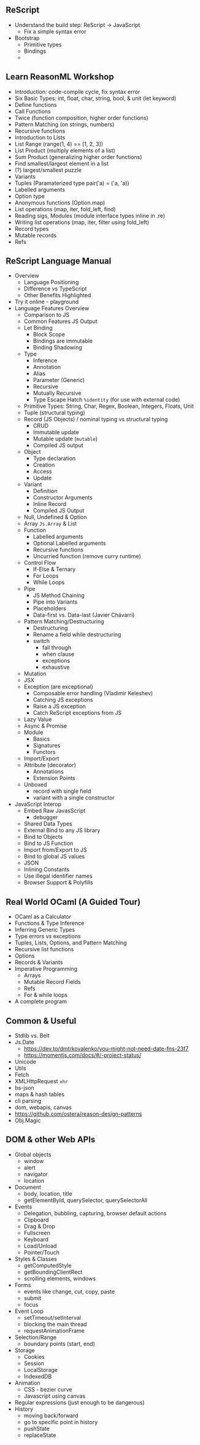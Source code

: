 ## ReScript

- Understand the build step: ReScript -> JavaScript
  - Fix a simple syntax error
- Bootstrap
  - Primitive types
  - Bindings
  - 

## Learn ReasonML Workshop

- Introduction: code-compile cycle, fix syntax error
- Six Basic Types: int, float, char, string, bool, & unit (let keyword)
- Define functions
- Call Functions
- Twice (function composition, higher order functions)
- Pattern Matching (on strings, numbers)
- Recursive functions
- Introduction to Lists
- List Range (range(1, 4) == [1, 2, 3])
- List Product (multiply elements of a list)
- Sum Product (generalizing higher order functions)
- Find smallest/largest element in a list
- (?) largest/smallest puzzle
- Variants
- Tuples (Paramaterized type pair('a) = ('a, 'a))
- Labelled arguments
- Option type
- Anonymous functions (Option.map)
- List operations (map, iter, fold_left, find)
- Reading sigs, Modules (module interface types inline in .re)
- Writing list operations (map, iter, filter using fold_left)
- Record types
- Mutable records
- Refs

## ReScript Language Manual

- Overview
  - Language Positioning
  - Difference vs TypeScript
  - Other Benefits Highlighted
- Try it online - playground
- Language Features Overview
  - Comparison to JS
  - Common Features JS Output
  - Let Binding
    - Block Scope
    - Bindings are immutable
    - Binding Shadowing
  - Type
    - Inference
    - Annotation
    - Alias
    - Parameter (Generic)
    - Recursive
    - Mutually Recursive
    - Type Escape Hatch `%identity` (for use with external code)
  - Primitive Types: String, Char, Regex, Boolean, Integers, Floats, Unit
  - Tuple (structural typing)
  - Record (JS Objects) / nominal typing vs structural typing
    - CRUD
    - Immutable update
    - Mutable update (`mutable`)
    - Compiled JS output
  - Object
    - Type declaration
    - Creation
    - Access
    - Update
  - Variant
    - Definition
    - Constructor Arguments
    - Inline Record
    - Compiled JS Output
  - Null, Undefined & Option
  - Array `Js.Array` & List
  - Function
    - Labelled arguments
    - Optional Labelled arguments
    - Recursive functions
    - Uncurried function (remove curry runtime)
  - Control Flow
    - If-Else & Ternary
    - For Loops
    - While Loops
  - Pipe
    - JS Method Chaining
    - Pipe into Variants
    - Placeholders
    - Data-first vs. Data-last (Javier Chávarri)
  - Pattern Matching/Destructuring
    - Destructuring
    - Rename a field while destructuring
    - switch
      - fall through
      - when clause
      - exceptions
      - exhaustive
  - Mutation
  - JSX
  - Exception (are exceptional)
    - Composable error handling (Vladimir Keleshev)
    - Catching JS exceptions
    - Raise a JS exception
    - Catch ReScript exceptions from JS
  - Lazy Value
  - Async & Promise
  - Module
    - Basics
    - Signatures
    - Functors
  - Import/Export
  - Attribute (decorator)
    - Annotations
    - Extension Points
  - Unboxed
    - record with single field
    - variant with a single constructor
- JavaScript Interop
  - Embed Raw JavasScript
    - debugger
  - Shared Data Types
  - External Bind to any JS library
  - Bind to Objects
  - Bind to JS Function
  - Import from/Export to JS
  - Bind to global JS values
  - JSON
  - Inlining Constants
  - Use illegal identifier names
  - Browser Support & Polyfills

## Real World OCaml (A Guided Tour)

- OCaml as a Calculator
- Functions & Type Inference
- Inferring Generic Types
- Type errors vs exceptions
- Tuples, Lists, Options, and Pattern Matching
- Recursive list functions
- Options
- Records & Variants
- Imperative Programming
  - Arrays
  - Mutable Record Fields
  - Refs
  - For & while loops
- A complete program

## Common & Useful

- Stdlib vs. Belt
- Js.Date
  - https://dev.to/dmtrkovalenko/you-might-not-need-date-fns-23f7
  - https://momentjs.com/docs/#/-project-status/
- Unicode
- Utils
- Fetch
- XMLHttpRequest `xhr`
- bs-json
- maps & hash tables
- cli parsing
- dom, webapis, canvas
- https://github.com/ostera/reason-design-patterns
- Obj.Magic

## DOM & other Web APIs

- Global objects
  - window
  - alert
  - navigator
  - location
- Document
  - body, location, title
  - getElementById, querySelector, querySelectorAll
- Events
  - Delegation, bubbling, capturing, browser default actions
  - Clipboard
  - Drag & Drop
  - Fullscreen
  - Keyboard
  - Load/Unload
  - Pointer/Touch
- Styles & Classes
  - getComputedStyle
  - getBoundingClientRect
  - scrolling elements, windows
- Forms
  - events like change, cut, copy, paste
  - submit
  - focus
- Event Loop
  - setTimeout/setInterval
  - blocking the main thread
  - requestAnimationFrame
- Selection/Range
  - boundary points (start, end)
- Storage
  - Cookies
  - Session
  - LocalStorage
  - IndexedDB
- Animation
  - CSS - bezier curve
  - Javascript using canvas
- Regular expressions (just enough to be dangerous)
- History
  - moving back/forward
  - go to specific point in history
  - pushState
  - replaceState
